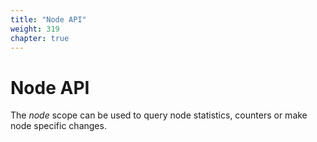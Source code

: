 ```yaml
---
title: "Node API"
weight: 319
chapter: true
---
```


# Node API

The *node* scope can be used to query node statistics, counters or make
node specific changes.
